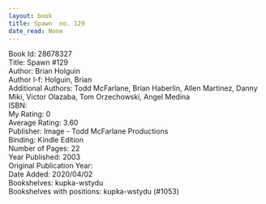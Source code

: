 ```yaml
---
layout: book
title: Spawn  no. 129
date_read: None
---
```


Book Id: 28678327<br />
Title: Spawn #129<br />
Author: Brian Holguin<br />
Author l-f: Holguin, Brian<br />
Additional Authors: Todd McFarlane, Brian Haberlin, Allen Martinez, Danny Miki, Victor Olazaba, Tom Orzechowski, Angel  Medina<br />
ISBN: <br />
My Rating: 0<br />
Average Rating: 3.60<br />
Publisher: Image - Todd McFarlane Productions<br />
Binding: Kindle Edition<br />
Number of Pages: 22<br />
Year Published: 2003<br />
Original Publication Year: <br />
Date Added: 2020/04/02<br />
Bookshelves: kupka-wstydu<br />
Bookshelves with positions: kupka-wstydu (#1053)<br />

